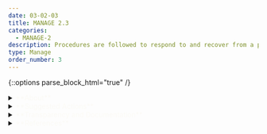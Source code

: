 ```yaml
---
date: 03-02-03
title: MANAGE 2.3
categories:
  - MANAGE-2
description: Procedures are followed to respond to and recover from a previously unknown risk when it is identified.
type: Manage
order_number: 3
---
```

{::options parse_block_html="true" /} 


<details>
<summary markdown="span"><span style="color:#FBFAF5">**About**</span></summary>      
<br>
AI systems – like any technology – can demonstrate non-functionality or failure or unexpected and unusual behavior. They also can be subject to attacks, incidents, or other misuse of abuses – which their sources are not always known apriori. Organizations can establish, document, communicate and maintain treatment procedures to recognize and counter, mitigate and manage risks that were not previously identified.

</details>

<details>
<summary markdown="span"><span style="color:#FBFAF5">**Suggested Actions**</span></summary>

- Protocols, resources, and metrics  are in place for continual monitoring of AI systems’ performance, trustworthiness, and alignment with contextual norms and values 
- Establish and regularly review treatment and response plans for incidents, negative impacts, or outcomes.
- Establish and maintain procedures to regularly monitor system components for drift, decontextualization, or other AI system behavior factors, 
- Establish and maintain procedures for capturing feedback about negative impacts.
- Verify contingency processes to handle any negative impacts associated with mission-critical AI systems, and to deactivate systems.
- Enable preventive and post-hoc exploration of AI system limitations by relevant AI actor groups.
- Decommission systems that exceed risk tolerances.

</details>

<details>
<summary markdown="span"><span style="color:#FBFAF5">**Transparency and Documentation**</span></summary>
<br>
**Organizations can document the following:**

- Who will be responsible for maintaining, re-verifying, monitoring, and updating this AI once deployed?
- Are the responsibilities of the personnel involved in the various AI governance processes clearly defined? (Including responsibilities to decommission the AI system.)
- What processes exist for data generation, acquisition/collection, ingestion, staging/storage, transformations, security, maintenance, and dissemination?
- How will the appropriate performance metrics, such as accuracy, of the AI be monitored after the AI is deployed? 

**AI Transparency Resources:**

- Artificial Intelligence Ethics Framework For The Intelligence Community. [URL](https://www.intelligence.gov/artificial-intelligence-ethics-framework-for-the-intelligence-community) 
- WEF - Companion to the Model AI Governance Framework – Implementation and Self-Assessment Guide for Organizations. [URL](https://www.pdpc.gov.sg/-/media/files/pdpc/pdf-files/resource-for-organisation/ai/sgisago.ashx)
- GAO-21-519SP - Artificial Intelligence: An Accountability Framework for Federal Agencies & Other Entities. [URL](https://www.gao.gov/products/gao-21-519sp)


</details>

<details>
<summary markdown="span"><span style="color:#FBFAF5">**References**</span></summary>      
<br>

AI Incident Database. 2022. AI Incident Database. [URL](https://incidentdatabase.ai/)

AIAAIC Repository. 2022. AI, algorithmic and automation incidents collected, dissected, examined, and divulged. [URL](https://www.aiaaic.org/aiaaic-repository)

Andrew Burt and Patrick Hall. 2018. What to Do When AI Fails. O’Reilly Media, Inc. (May 18, 2020). Retrieved October 17, 2022. [URL](https://www.oreilly.com/radar/what-to-do-when-ai-fails/)

National Institute for Standards and Technology (NIST). 2022. Cybersecurity Framework. [URL](https://www.nist.gov/cyberframework)

SANS Institute. 2022. Security Consensus Operational Readiness Evaluation (SCORE) Security Checklist [or Advanced Persistent Threat (APT) Handling Checklist]. [URL](https://www.sans.org/media/score/checklists/APT-IncidentHandling-Checklist.pdf)

Suchi Saria, Adarsh Subbaswamy. 2019. Tutorial: Safe and Reliable Machine Learning. arXiv:1904.07204. [URL](https://doi.org/10.48550/arXiv.1904.07204)


</details>
